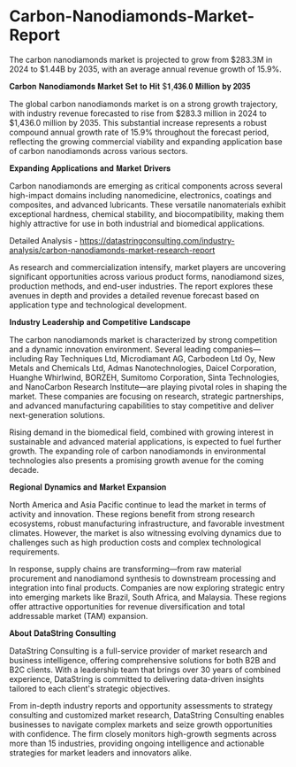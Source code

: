 # Carbon-Nanodiamonds-Market-Report
The carbon nanodiamonds market is projected to grow from $283.3M in 2024 to $1.44B by 2035, with an average annual revenue growth of 15.9%.

𝐂𝐚𝐫𝐛𝐨𝐧 𝐍𝐚𝐧𝐨𝐝𝐢𝐚𝐦𝐨𝐧𝐝𝐬 𝐌𝐚𝐫𝐤𝐞𝐭 𝐒𝐞𝐭 𝐭𝐨 𝐇𝐢𝐭 $𝟏,𝟒𝟑𝟔.𝟎 𝐌𝐢𝐥𝐥𝐢𝐨𝐧 𝐛𝐲 𝟐𝟎𝟑𝟓

The global carbon nanodiamonds market is on a strong growth trajectory, with industry revenue forecasted to rise from $283.3 million in 2024 to $1,436.0 million by 2035. This substantial increase represents a robust compound annual growth rate of 15.9% throughout the forecast period, reflecting the growing commercial viability and expanding application base of carbon nanodiamonds across various sectors.

𝐄𝐱𝐩𝐚𝐧𝐝𝐢𝐧𝐠 𝐀𝐩𝐩𝐥𝐢𝐜𝐚𝐭𝐢𝐨𝐧𝐬 𝐚𝐧𝐝 𝐌𝐚𝐫𝐤𝐞𝐭 𝐃𝐫𝐢𝐯𝐞𝐫𝐬

Carbon nanodiamonds are emerging as critical components across several high-impact domains including nanomedicine, electronics, coatings and composites, and advanced lubricants. These versatile nanomaterials exhibit exceptional hardness, chemical stability, and biocompatibility, making them highly attractive for use in both industrial and biomedical applications.

Detailed Analysis - https://datastringconsulting.com/industry-analysis/carbon-nanodiamonds-market-research-report

As research and commercialization intensify, market players are uncovering significant opportunities across various product forms, nanodiamond sizes, production methods, and end-user industries. The report explores these avenues in depth and provides a detailed revenue forecast based on application type and technological development.

𝐈𝐧𝐝𝐮𝐬𝐭𝐫𝐲 𝐋𝐞𝐚𝐝𝐞𝐫𝐬𝐡𝐢𝐩 𝐚𝐧𝐝 𝐂𝐨𝐦𝐩𝐞𝐭𝐢𝐭𝐢𝐯𝐞 𝐋𝐚𝐧𝐝𝐬𝐜𝐚𝐩𝐞

The carbon nanodiamonds market is characterized by strong competition and a dynamic innovation environment. Several leading companies—including Ray Techniques Ltd, Microdiamant AG, Carbodeon Ltd Oy, New Metals and Chemicals Ltd, Admas Nanotechnologies, Daicel Corporation, Huanghe Whirlwind, BORZEH, Sumitomo Corporation, Sinta Technologies, and NanoCarbon Research Institute—are playing pivotal roles in shaping the market. These companies are focusing on research, strategic partnerships, and advanced manufacturing capabilities to stay competitive and deliver next-generation solutions.

Rising demand in the biomedical field, combined with growing interest in sustainable and advanced material applications, is expected to fuel further growth. The expanding role of carbon nanodiamonds in environmental technologies also presents a promising growth avenue for the coming decade.

𝐑𝐞𝐠𝐢𝐨𝐧𝐚𝐥 𝐃𝐲𝐧𝐚𝐦𝐢𝐜𝐬 𝐚𝐧𝐝 𝐌𝐚𝐫𝐤𝐞𝐭 𝐄𝐱𝐩𝐚𝐧𝐬𝐢𝐨𝐧

North America and Asia Pacific continue to lead the market in terms of activity and innovation. These regions benefit from strong research ecosystems, robust manufacturing infrastructure, and favorable investment climates. However, the market is also witnessing evolving dynamics due to challenges such as high production costs and complex technological requirements.

In response, supply chains are transforming—from raw material procurement and nanodiamond synthesis to downstream processing and integration into final products. Companies are now exploring strategic entry into emerging markets like Brazil, South Africa, and Malaysia. These regions offer attractive opportunities for revenue diversification and total addressable market (TAM) expansion.

𝐀𝐛𝐨𝐮𝐭 𝐃𝐚𝐭𝐚𝐒𝐭𝐫𝐢𝐧𝐠 𝐂𝐨𝐧𝐬𝐮𝐥𝐭𝐢𝐧𝐠

DataString Consulting is a full-service provider of market research and business intelligence, offering comprehensive solutions for both B2B and B2C clients. With a leadership team that brings over 30 years of combined experience, DataString is committed to delivering data-driven insights tailored to each client's strategic objectives.

From in-depth industry reports and opportunity assessments to strategy consulting and customized market research, DataString Consulting enables businesses to navigate complex markets and seize growth opportunities with confidence. The firm closely monitors high-growth segments across more than 15 industries, providing ongoing intelligence and actionable strategies for market leaders and innovators alike.
